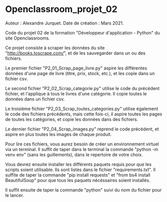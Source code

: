 # Openclassroom_projet_02

Auteur : Alexandre Jurquet.
Date de création : Mars 2021.


  Code du projet 02 de la formation "Développeur d'application - Python" du site Openclassrooms.


  Ce projet consiste à scraper les données du site "http://books.toscrape.com/", et de les sauvegarder dans un ou des fichiers.

Le premier fichier "P2_01_Scrap_page_livre.py" aspire les différentes données d'une page de livre (titre, prix, stock, etc.), et les copie dans un fichier csv.

Le second fichier "P2_02_Scrap_categorie.py" utilise le code du précédent fichier, et l'applique à tous le livres d'une catégorie. Il copie toutes le données dans un fichier csv.

Le troisième fichier "P2_03_Scrap_toutes_categories.py" utilise également le code des fichiers précédents, mais cette fois-ci, il aspire toutes les pages de toutes les catégories,
et copie les données dans des fichiers.

Le dernier fichier "P2_04_Scrap_images.py" reprend le code précédent, et aspire en plus toutes les images de chaque produit.


  Pour lire ces fichiers, vous aurez besoin de créer un environnement virtuel via un terminal. Il suffit de taper dans le terminal la commande "python -m venv env"
(sans les guillements), dans le repertoire de votre choix.

Vous devrez ensuite installer les différents paquets requis pour que les scripts soient utilisable. Ils sont listés dans le fichier "requirements.txt". Il suffite de taper la 
commande "pip install requests" et "from bs4 install BeautifulSoup" pour que tous les paquets nécéssaires soient installés.

Il suffit ensuite de taper la commande "python" suivi du nom du fichier pour le lancer.
  
  


